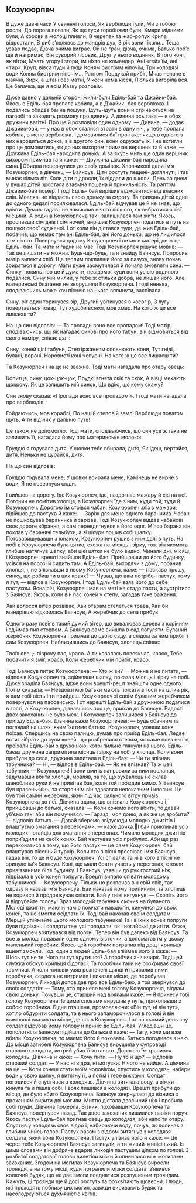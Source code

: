 ## Козукюрпеч

В дуже давні часи
У свинячі голоси,
Як верблюди гули,
Ми з тобою росли,
До порога повзли,
Як ще гуси горобцями були,
Хмари мідними були,
А корови в молоці пливли,
В черепах та жаб-ропух
Крила відростали,
В риб з’являвсь до мандрів дух,
З рік вони тікали...
Теща узвар подає,
Дівча очима виграє.
Ой не грай, дівча, очима,
Батько поб’є ще й нагримає,
Він суворий лісовик,
Друг у нього водяник,
В того коні, як вітри,
Мчать угору і згори,
їм ніхто не командир,
Ані «гей» їм, ані «тир».
Круп, вівса пуди й пуди
Коням бистрим ніпочім,
Три колодязі води
Коням бистрим ніпочім...
Раптом Пердукай прибіг,
Мчав неначе в маячні,
Зирк, а штані без матні,
У коси нема кісся,
Люлька вигоріла вся.
Це балачка, ще я всім
Казку розповім.

Дуже давно у дальній стороні жили-були Еділь-бай та Джайик-бай. Якось в Еділь-бая пропала кобила, а в Джайик- бая верблюжа. І подались обидва баї на пошуки. Ідуть-ідуть вони й стрічаються на пагорбі та заводять розмову про дивину. А дивина ось така — в обох дружини вагітні. Про це й розповіли один одному.
— Дивина, — додає Джайик-бай, — у нас в обох сталися втрати в одну ніч, у тебе пропала кобила, в мене верблюжа.
І домовилися баї про таке: якщо в одного з них народиться дочка, а в другого син, вони одружать їх. І не встигли про це домовитись, як до них вихором примчав вершник та й каже:
— Дружина Еділь-бая народила доньку.
А за якусь мить ще один вершник вихором примчав та й каже:
— Дружина Джайик-бая народила сина.Обидва повернулися до своїх домівок. Хлопчикові дали ім’я Козукюрпеч, а дівчинці — Баянсув. Діти ростуть пещені- доглянуті, і так минає кілька літ.
Коли діти підросли, їх віддали до школи.
День за днем у душах дітей зростала взаємна пошана й прихильність. Та раптом Джайик-бай помер. І тоді Еділь- бай вирішив відмовитися від власних слів. Мовляв, не віддасть свою доньку за сироту. Та приязнь дітей одне до одного дедалі посилювалася. Еділь-бай відчував це й не знав, що вдіяти. Думав-гадав і не намислив нічого ліпшого, як вибратися з тієї місцини. А родина Козукюрпеча так і залишилася там жити.
Якось, проспавши сім днів і сім ночей, вирішив Козукюрпеч податися в путь на пошуки своєї судженої. І от коли він дістався туди, де жив Еділь-бай, побачив, що немає там ані Еділь-бая, ані його доньки, що не лишилося там нікого. Повернувся додому Козукюрпеч і питає в матері, де ж це Еділь- бай. Та мати й гадки не має.
Тоді Козукюрпеч рішуче мовив:
— Так це лишати не можна. Будь-що-будь, та я знайду Баянсув.
Попросив матір випекти хліб. Ще теплим поклавши його за пазуху, знову почав збиратися в дорогу. Мати дуже засмутилася й почала вмовляти сина:
— Синку, покинь про це й думати, невідомо, куди вони усією родиною подалися. Сину мій милий, у тебе ж стільки добра, не лишай його.
Але материнські благання не зворушили Козукюрпеча. І тоді ненька, сподіваючись може хоч піснею на нього вплинути, заспівала:

Сину, ріг один торкнувся зір,
Другий увіткнувся в косогір,
З лугу повертається товар,
Тут худоби всякої, мов хмар.
На кого ж це все лишаєш ти?

На що син відповів:
— Та пропади воно все пропадом!
Тоді матір, сподіваючись, що як нагадає синові про його табун, він відмовиться від свого наміру, співає далі:

Сину, коней цілі табуни,
Степ іржанням сповнюють вони,
Тут гніді, булані, вороні,
Норовисті коні чепурні.
На кого ж це все лишаєш ти?

Та Козукюрпеч і на це не зважив. Тоді мати нагадала про отару овець:

Копитця, сину, цок-цок-цок,
Прудкі ягнята скік та скок,
А вівці мекають щокроку.
Як це залишить мій синок,
Що вдію, що кому скажу?

Син знову сказав: «Пропади воно все пропадом!». І тоді мати нагадала про верблюдів:

Гойдаючись, мов кораблі,
По нашій степовій землі
Верблюди повагом ідуть,
А ти від них у дальню путь!

Це також не допомогло. Тоді мати, сподіваючись, що син усе ж таки не залишить її, нагадала йому про материнське молоко:

Груддю я годувала дитя,
У шовки тебе вбирала, дитя,
Як ідеш, вертайся, дитя,
Неньки не цурайся, дитя.

На що син відповів:

Груддю годувала мене,
У шовки вбирала мене,
Камінець не вирне з води,
Я не повернуся сюди.

І вийшов на дорогу.
Іде Козукюрпеч, іде, наздогнав мажару й сів на неї. Погонич не помітив хлопця, а Козукюрпеч їде з ним, куди той, туди й Козукюрпеч. Дорогою їм стрівся чабан, Козукюрпеч зліз з мажари, підійшов до пастуха й каже:
— Заріж для мене одного баранчика.
Чабан не пошкодував баранчика й зарізав. Тоді Козукюрпеч віддав чабанові своє дороге вбрання, а сам перевдягнувся в його одяг. М’ясо барана він поклав у баранячі тельбухи, а зі шкури пошив собі шапку. Потоваришувавши з юнаком, Козукюрпеч рушив з ним далі в путь.
На лобі в Козукюрпеча була цятка, схожа на місяць і зірку, тож він якомога глибше натягнув шапку, аби цієї цятки не було видно.
Минали дні, місяці, і Козукюрпеч врешті знайшов Еділь- бая. Прийшовши до його будинку, усівся на порозі й сидить там. А Еділь-бай, виходячи з дому, побачив хлопця, і, не впізнавши в ньому Козукюрпеча, каже:
— Ласкаво прошу, синку, що робиш ти в цих краях?
— Чував, що вам потрібен пастух, тому я тут, — відповів Козукюрпеч.
І тоді Еділь-бай взяв його до себе пастухом. Ясна річ, Козукюрпеч мав на меті не стадо пасти, а зустрітися з Баянсув.
Якось, коли він пас коней у степу, загадав таке бажання:

Хай волосся вітер розвіває,
Хай отарам стелеться трава,
Хай би мандрівцю відкрилась Баянсув,
А жеребчик до села прибув.

Одного разу повіяв такий дужий вітер, що вивалював дерева з корінням і здіймав пил стовпом. А Баянсув саме вийшла в сад погуляти. Буланий жеребчик Козукюрпеча примчав до цього саду, а слідом за ним прибіг і сам Козукюрпеч. Наблизившись до Баянсув, хлопець співає:

Твоїх овець півроку пас, красо.
А ти ховалась повсякчас, красо,
Тебе побачити я зміг, красо,
Коли жеребчик мій прибіг, красо.

Тоді Баянсув питає Козукюрпеча:
— Хто ж ви?
— Можна й не питати, — відповів Козукюрпеч та, здійнявши шапку, показав місяць і зірку на лобі. Дуже зраділа Баянсув, адже вони врешті-решт знайшли одне одного. Потім
сказала:
— Невдовзі мої батьки мають поїхати в гості на цілий рік, я дам тобі вість і ти прийдеш.
Козукюрпеч зі своїм буланим жеребчиком повернувся на пасовисько.
І от нарешті Еділь-бай з дружиною подалися в гості, а Козукюрпеч, дізнавшись про це, приїхав до Баянсув. Радості двох закоханих не було меж. І Козукюрпеч залишився з Баянсув до приїзду Еділь-бая.
Дівчина каже Козукюрпечеві:
— Будь обачним та поглядай на шлях, яким їхатиме батько.
Козукюрпеч, узявши коня, поїхав. Спершись на свою палицю, думав про приїзд Еділь-бая. Ледве встиг зібрати до купи коней, що розбрелися степом, як саме повз нього проїхали Еділь-бай з дружиною, котрі пильно глянули на нього. Еділь- баєва дружина запримітила місяць і зірку на лобі у хлопця.
Коли вони прибули до села, дружина запитала в Еділь-бая:
— Чи ти впізнав табунника?
— Ні, — відповів Еділь-бай.
— Як не впізнав? Та ж цей табунник — Козукюрпеч!
І вони вмить направили за ним посланця, задумавши вбити хлопця, мовляв, за те, що зухвалець не склав шанобливо руки й не привітав бая, коли той проїздив мимо.
У Баянсув був красень-кінь, та стороннім він здавався непоказним і кволим. Це був той самий жеребчик, який під час сильного вітру привів Козукюрпеча до неї.
Дівчина вдала, що впізнала Козукюрпеча і, прийшовши до батька, сказала:
— Коли хочемо його вбити, то давай уб’ємо так, аби він помучився.
— Гаразд, моя доню, а як же це зробити? — відповів батько.
— Давай зберемо звідусюди молодих джигітів і влаштуємо змагання з перегонами, — каже дочка.І бай прикликав усіх молодих ногайців для змагання в перегонах. Чимало молодих джигітів поприїздили на своїх конях. Бай частував усіх прибулих. Аби ще раз переконатися в тому, що його пастух — це саме Козукюрпеч, бай влаштував пісенний турнір. Коли хто в пісні проспіває ім’я Баянсув, гадав він, то це й буде Козукюрпеч. Усі співали, та ні в кого в пісні не зринуло ім’я Баянсув.
Коні, що мали брати участь у перегонах, стояли прив’язаними біля будинку. І Баянсув, узявши до рук гострий ніж, підрізала в усіх коней попруги.
Врешті випало співати молодому табунникові — Козукюрпечу. Тільки-но розпочав він свій спів, так одразу й назвав ім’я Баянсув. Бай наказав йому припинити, та хлопець не корився й продовжував співати.
Бай у гніві вигукнув:
— Схопіть його й відрубайте голову!
Враз молодий табунник скочив на буланого. Молоді джигіти, маючи намір помчати навздогін, кинулися до своїх коней, та не змогли осідлати їх. Тоді бай наказав своїм солдатам:
— Мерщій упіймайте цього молодого табунника!
Та і в їхніх коней попруги були підрізані. І солдати теж усі попадали, як і ногайські джигіти.
Отже, Козукюрпеч врятувався від погоні. Тепер він був далеко від Баянсув. Та все ж молоді подавали одне одному вісточки, а допомагав їм у цьому маленький горобчик.
Якось цей горобчик потрапив під дощ і крильця вщент змокли. Тоді один з людей Еділь-бая впіймав його й каже:
— Щось тут не те. Чого ти тут крутишся?
А горобчик анічичирк. Тоді цей служка обскуб крильця бідоласі. Та горобчик таки не розкриває своєї таємниці. А коли чоловік узяв розпечені щипці й припалив ними горобчика, сердега не витримав і виказав місце, де перебував Козукюрпеч. Лиходій доповідав про все Еділь-баю, а той звернувся до своїх солдатів:
— Тому, хто принесе мені голову Козукюрпеча, віддам свою доньку.
Почувши це, старший над вояками каже:
— Я принесу тобі голову Козукюрпеча.
Із цими словами вирушив у путь, прихопивши з собою горобчика. Бідне пташеня, промовляючи: «Він тут, ні він тут», хотіло обдурити солдата, та в нього запаморочилося в голові й він мимоволі вказав на місце, де спав Козукюрпеч. І от на сьомий день сну солдат відрубав йому голову й приніс до Еділь-бая. Угледівши це, пополотніла Баянсув підійшла до батька й каже:
— Тату, коли ми вже вбили Козукюрпеча, то маємо його й поховати.
Батько погодився з нею.
До місця загибелі Козукюрпеча Баянсув вирушила у супроводі старшого солдата, котрий убив її коханого.
Дорогою їм трапився колодязь. Дівчина й каже:
— Хочу пити.
— Ну то й що? — відповів старший солдат. — У нас ні відра, ні мотузки. Нічого не вийде.
А дівчина на це:
— Коли хочеш стати моїм чоловіком, спустись у колодязь, набери води у свою шапку, я витягну її, а потім і тебе віжками.
Солдат погодився й спустився в колодязь. Дівчина витягала воду, а віжки кинула та й пішла собі. І вояк лишився в колодязі.
Врешті прибули до місця, де було вбито Козукюрпеча. Баянсув звернулася до візника з проханням вирити дві могили. Миттю дістала двосічний ніж і пробила собі груди. Дівчина померла. Візник, поховавши Козукюрпеча та Баянсув, повернувся назад. Так двоє закоханих лишилися навіки поруч.
Якось пастух Еділь-бая пригнав овець до колодязя, аби напоїти отару. Спустив у колодязь своє відро і, набираючи воду, почув, як долинає з глибини чийсь голос. Пастух разом з відром витягнув з колодязя солдата, який вбив Козукюрпеча. Пастух упізнав його й каже:
— Це через тебе Козукюрпеч і Баянсув загинули, а ти живий-живісінький.
Із цими словами він добряче вдарив лиходія пастушим ціпком по голові. З розбитої солдатової голови вилетіли мізки й опинилися між могилами закоханих.
Згодом на могилах Козукюрпеча та Баянсув виросли троянди, а на тому місці, куди потрапили мізки солдата, з’явився колючий будяк, що не дає змоги поєднатися розпущеним трояндам.
Кажуть, ці троянди ще й досі ростуть та розквітають щовесни. І люди, які проходять поблизу цих могил, завжди виривають будяк та насолоджуються духмяністю квітів.
